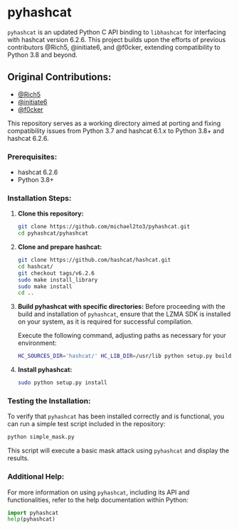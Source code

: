 # pyhashcat

`pyhashcat` is an updated Python C API binding to `libhashcat` for interfacing with hashcat version 6.2.6. This project builds upon the efforts of previous contributors @Rich5, @initiate6, and @f0cker, extending compatibility to Python 3.8 and beyond. 

## Original Contributions:
- [@Rich5](https://github.com/Rich5/pyhashcat)
- [@initiate6](https://github.com/initiate6/pyhashcat)
- [@f0cker](https://github.com/f0cker/pyhashcat)

This repository serves as a working directory aimed at porting and fixing compatibility issues from Python 3.7 and hashcat 6.1.x to Python 3.8+ and hashcat 6.2.6.

### Prerequisites:
- hashcat 6.2.6
- Python 3.8+

### Installation Steps:

1. **Clone this repository:**
   ```sh
   git clone https://github.com/michael2to3/pyhashcat.git
   cd pyhashcat/pyhashcat
   ```

2. **Clone and prepare hashcat:**
   ```sh
   git clone https://github.com/hashcat/hashcat.git
   cd hashcat/
   git checkout tags/v6.2.6
   sudo make install_library
   sudo make install
   cd ..
   ```

3. **Build pyhashcat with specific directories:**
   Before proceeding with the build and installation of `pyhashcat`, ensure that the LZMA SDK is installed on your system, as it is required for successful compilation.
   
   Execute the following command, adjusting paths as necessary for your environment:
   ```sh
   HC_SOURCES_DIR='hashcat/' HC_LIB_DIR=/usr/lib python setup.py build_ext -I /usr/share/lzma-sdk/C/
   ```

4. **Install pyhashcat:**
   ```sh
   sudo python setup.py install
   ```

### Testing the Installation:

To verify that `pyhashcat` has been installed correctly and is functional, you can run a simple test script included in the repository:

```sh
python simple_mask.py
```

This script will execute a basic mask attack using `pyhashcat` and display the results.

### Additional Help:

For more information on using `pyhashcat`, including its API and functionalities, refer to the help documentation within Python:

```python
import pyhashcat
help(pyhashcat)
```
